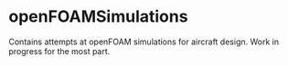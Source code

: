 # openFOAMSimulations
Contains attempts at openFOAM simulations for aircraft design. Work in progress for the most part.
